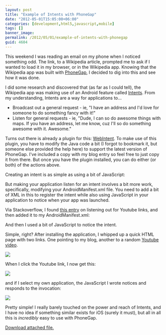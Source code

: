 ```yaml
---
layout: post
title: "Example of Intents with PhoneGap"
date: "2012-05-01T15:05:00+06:00"
categories: [development,html5,javascript,mobile]
tags: []
banner_image: 
permalink: /2012/05/01/example-of-intents-with-phonegap
guid: 4604
---
```


This weekend I was reading an email on my phone when I noticed something odd. The link, to a Wikipedia article, prompted me to ask if I wanted to load it in my browser, or in the Wikipedia app. Knowing that the Wikipedia app was built with <a href="http://www.phonegap.com">PhoneGap</a>, I decided to dig into this and see how it was done.
<!--more-->
I did some research and discovered that (as far as I could tell), the Wikipedia app was making use of an Android feature called <a href="http://developer.android.com/guide/topics/intents/intents-filters.html">Intents</a>. From my understanding, Intents are a way for applications to...

<ul>
<li>Broadcast out a general request - ie, "I have an address and I'd love for someone to do something fancy with it!"
<li>Listen for general requests - ie, "Dude, I can so do awesome things with maps. If you have an address, let me know, cuz I'll so do something awesome with it. Awesome."
</ul>

Turns out there is already a plugin for this: <a href="http://smus.com/android-phonegap-plugins/">WebIntent</a>. To make use of this plugin, you have to modify the Java code a bit (I forgot to bookmark it, but someone else provided the help here) to support the latest version of PhoneGap. I've included a copy with my blog entry so feel free to just copy it from there. But once you have the plugin installed, you can do either (or both) of the actions above. 

Creating an intent is as simple as using a bit of JavaScript:

<script src="https://gist.github.com/2570579.js?file=gistfile1.js"></script>

But making your application listen for an intent involves a bit more work, specifically, modifying your AndroidManifest.xml file. You need to add a bit of XML in this to register the intent while also using JavaScript in your application to notice when your app was launched. 

Via Stackoverflow, I found <a href="http://stackoverflow.com/questions/525063/android-respond-to-url-in-intent">this entry</a> on listening out for Youtube links, and then added it to my AndroidManifest.xml:

<script src="https://gist.github.com/2570595.js?file=gistfile1.xml"></script>

And then I used a bit of JavaScript to notice the intent.

<script src="https://gist.github.com/2570618.js?file=gistfile1.html"></script>

Simple, right? After installing the application, I whipped up a quick HTML page with two links. One pointing to my blog, another to a random <a href="http://www.youtube.com/watch?v=dQw4w9WgXcQ">Youtube video</a>.

<img src="https://static.raymondcamden.com/images/wishot1.png" />

When I click the Youtube link, I now get this:

<img src="https://static.raymondcamden.com/images/wishot2.png" />

and if I select my own application, the JavaScript I wrote notices and responds to the invocation:

<img src="https://static.raymondcamden.com/images/wishot3.png" />

Pretty simple! I really barely touched on the power and reach of Intents, and I have no idea if something similar exists for iOS (surely it must), but all in all this is <i>incredibly</i> easy to use with PhoneGap.<p><a href='/enclosures/intenttest%2Ezip'>Download attached file.</a></p>